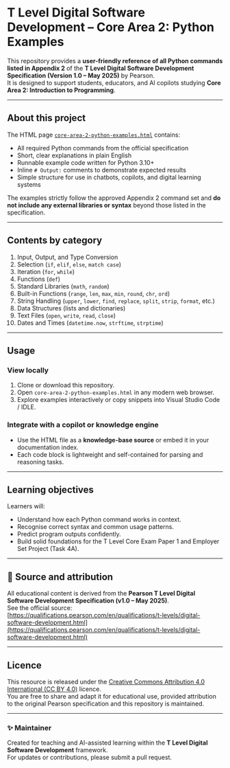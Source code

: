 # T Level Digital Software Development – Core Area 2: Python Examples

This repository provides a **user-friendly reference of all Python commands listed in Appendix 2** of the **T Level Digital Software Development Specification (Version 1.0 – May 2025)** by Pearson.  
It is designed to support students, educators, and AI copilots studying **Core Area 2: Introduction to Programming**.

---

## About this project

The HTML page [`core-area-2-python-examples.html`](core-area-2-python-examples.html) contains:

- All required Python commands from the official specification  
- Short, clear explanations in plain English  
- Runnable example code written for Python 3.10+  
- Inline `# Output:` comments to demonstrate expected results  
- Simple structure for use in chatbots, copilots, and digital learning systems  

The examples strictly follow the approved Appendix 2 command set and **do not include any external libraries or syntax** beyond those listed in the specification.

---

## Contents by category

1. Input, Output, and Type Conversion  
2. Selection (`if`, `elif`, `else`, `match case`)  
3. Iteration (`for`, `while`)  
4. Functions (`def`)  
5. Standard Libraries (`math`, `random`)  
6. Built-in Functions (`range`, `len`, `max`, `min`, `round`, `chr`, `ord`)  
7. String Handling (`upper`, `lower`, `find`, `replace`, `split`, `strip`, `format`, etc.)  
8. Data Structures (lists and dictionaries)  
9. Text Files (`open`, `write`, `read`, `close`)  
10. Dates and Times (`datetime.now`, `strftime`, `strptime`)

---

## Usage

### View locally
1. Clone or download this repository.  
2. Open `core-area-2-python-examples.html` in any modern web browser.  
3. Explore examples interactively or copy snippets into Visual Studio Code / IDLE.

### Integrate with a copilot or knowledge engine
- Use the HTML file as a **knowledge-base source** or embed it in your documentation index.  
- Each code block is lightweight and self-contained for parsing and reasoning tasks.

---

## Learning objectives

Learners will:
- Understand how each Python command works in context.  
- Recognise correct syntax and common usage patterns.  
- Predict program outputs confidently.  
- Build solid foundations for the T Level Core Exam Paper 1 and Employer Set Project (Task 4A).

---

## 📄 Source and attribution

All educational content is derived from the **Pearson T Level Digital Software Development Specification (v1.0 – May 2025)**.  
See the official source:  
[https://qualifications.pearson.com/en/qualifications/t-levels/digital-software-development.html](https://qualifications.pearson.com/en/qualifications/t-levels/digital-software-development.html)

---

## Licence

This resource is released under the [Creative Commons Attribution 4.0 International (CC BY 4.0)](https://creativecommons.org/licenses/by/4.0/) licence.  
You are free to share and adapt it for educational use, provided attribution to the original Pearson specification and this repository is maintained.

---

### ✨ Maintainer
Created for teaching and AI-assisted learning within the **T Level Digital Software Development** framework.  
For updates or contributions, please submit a pull request.
